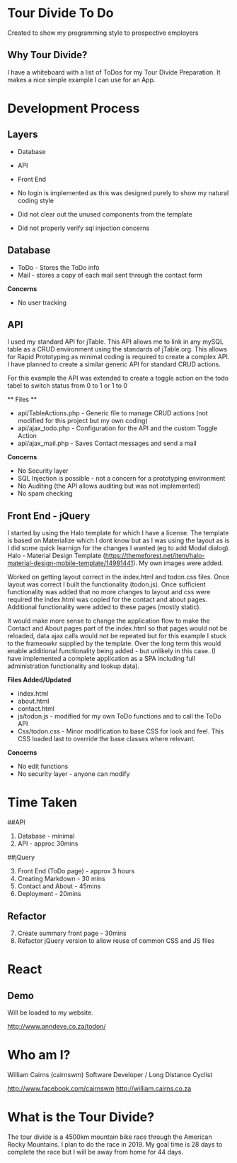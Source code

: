 Tour Divide To Do
=================

Created to show my programming style to prospective employers

## Why Tour Divide?

I have a whiteboard with a list of ToDos for my Tour Divide Preparation. It makes a nice simple example I can use for an App.

Development Process
===================

## Layers

* Database
* API
* Front End

* No login is implemented as this was designed purely to show my natural coding style
* Did not clear out the unused components from the template
* Did not properly verify sql injection concerns


## Database

* ToDo - Stores the ToDo info
* Mail - stores a copy of each mail sent through the contact form

**Concerns**
* No user tracking

## API

I used my standard API for jTable. This API allows me to link in any mySQL table as a CRUD environment using the standards of jTable.org. This allows for Rapid Prototyping as minimal coding is required to create a complex API. I have planned to create a similar generic API for standard CRUD actions.

For this example the API was extended to create a toggle action on the todo tabel to switch status from 0 to 1 or 1 to 0

** Files **

* api/TableActions.php - Generic file to manage CRUD actions (not modified for this project but my own coding)
* api/ajax_todo.php - Configuration for the API and the custom Toggle Action
* api/ajax_mail.php - Saves Contact messages and send a mail

**Concerns**

* No Security layer
* SQL Injection is possible - not a concern for a prototyping environment
* No Auditing (the API allows auditing but was not implemented)
* No spam checking

## Front End - jQuery

I started by using the Halo template for which I have a license. The template is based on Materialize which I dont know but as I was using the layout as is I did some quick learnign for the changes I wanted (eg to add Modal dialog). Halo - Material Design Template (https://themeforest.net/item/halo-material-design-mobile-template/14981441). My own images were added. 

Worked on getting layout correct in the index.html and todon.css files. Once layout was correct I built the functionality (todon.js). Once sufficient functionality was added that no more changes to layout and css were required the index.html was copied for the contact and about pages. Additional functionality were added to these pages (mostly static).

It would make more sense to change the application flow to make the Contact and About pages part of the index.html so that pages would not be reloaded, data ajax calls would not be repeated but for this example I stuck to the frameowkr supplied by the template. Over the long term this would enable additional functionality being added - but unlikely in this case. (I have implemented a complete application as a SPA including full administration functionality and lookup data).

**Files Added/Updated**
* index.html
* about.html
* contact.html
* js/todon.js - modified for my own ToDo functions and to call the ToDo API
* Css/todon.css - Minor modification to base CSS for look and feel. This CSS loaded last to override the base classes where relevant.

**Concerns**
* No edit functions
* No security layer - anyone can modify


Time Taken
==========

##API

1. Database - minimal
2. API - approc 30mins

##jQuery

3. Front End (ToDo page) - approx 3 hours
4. Creating Markdown - 30 mins
5. Contact and About - 45mins
6. Deployment - 20mins

## Refactor
7. Create summary front page - 30mins
8. Refactor jQuery version to allow reuse of common CSS and JS files

# React

## Demo

Will be loaded to my website.

http://www.anndeve.co.za/todon/

Who am I?
=========

William Cairns (cairnswm)
Software Developer / Long Distance Cyclist

http://www.facebook.com/cairnswm
http://william.cairns.co.za

What is the Tour Divide?
========================

The tour divide is a 4500km mountain bike race through the American Rocky Mountains. I plan to do the race in 2019. My goal time is 28 days to complete the race but I will be away from home for 44 days.
